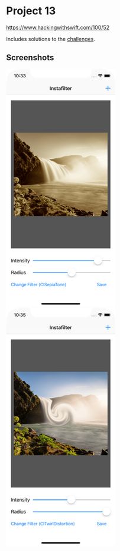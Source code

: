 # Project 13

https://www.hackingwithswift.com/100/52

Includes solutions to the [challenges](https://www.hackingwithswift.com/read/13/6/wrap-up).

## Screenshots

![screenshot1](screenshots/screen01.png)
![screenshot2](screenshots/screen02.png)

